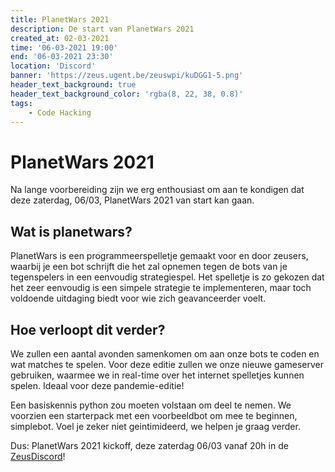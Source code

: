 ```yaml
---
title: PlanetWars 2021
description: De start van PlanetWars 2021
created_at: 02-03-2021
time: '06-03-2021 19:00'
end: '06-03-2021 23:30'
location: 'Discord'
banner: 'https://zeus.ugent.be/zeuswpi/kuDGG1-5.png'
header_text_background: true
header_text_background_color: 'rgba(8, 22, 38, 0.8)'
tags:
    - Code Hacking
---
```


# PlanetWars 2021

Na lange voorbereiding zijn we erg enthousiast om aan te kondigen dat deze zaterdag, 06/03, PlanetWars 2021 van start kan gaan.

## Wat is planetwars?

PlanetWars is een programmeerspelletje gemaakt voor en door zeusers, waarbij je een bot schrijft die het zal opnemen tegen de bots van je tegenspelers in een eenvoudig strategiespel. Het spelletje is zo gekozen dat het zeer eenvoudig is een simpele strategie te implementeren, maar toch voldoende uitdaging biedt voor wie zich geavanceerder voelt.

## Hoe verloopt dit verder?

We zullen een aantal avonden samenkomen om aan onze bots te coden en wat matches te spelen. Voor deze editie zullen we onze nieuwe gameserver gebruiken, waarmee we in real-time over het internet spelletjes kunnen spelen. Ideaal voor deze pandemie-editie!

Een basiskennis python zou moeten volstaan om deel te nemen. We voorzien een starterpack met een voorbeeldbot om mee te beginnen, simplebot. Voel je zeker niet geintimideerd, we helpen je graag verder.

Dus: PlanetWars 2021 kickoff, deze zaterdag 06/03 vanaf 20h in de [ZeusDiscord](https://discord.gg/tsK2BRCJ2w)!